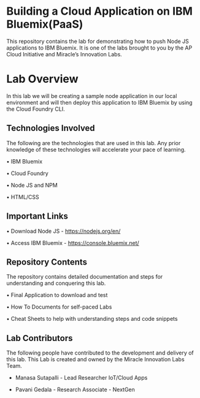 # Building a Cloud Application on IBM Bluemix(PaaS)

This repository contains the lab for demonstrating how to push Node JS applications to IBM Bluemix. It is one of the labs brought to you by the AP Cloud Initiative and Miracle’s Innovation Labs.

# Lab Overview

In this lab we will be creating a sample node application in our local environment and will then deploy this application to IBM Bluemix by using the Cloud Foundry CLI.

## Technologies Involved

The following are the technologies that are used in this lab. Any prior knowledge of these technologies will accelerate your pace of learning.

• IBM Bluemix

• Cloud Foundry

• Node JS and NPM

• HTML/CSS

## Important Links

• Download Node JS   - https://nodejs.org/en/

• Access IBM Bluemix - https://console.bluemix.net/

## Repository Contents

The repository contains detailed documentation and steps for understanding and conquering this lab.

• Final Application to download and test

• How To Documents for self-paced Labs

• Cheat Sheets to help with understanding steps and code snippets
 
## Lab Contributors

The following people have contributed to the development and delivery of this lab. This Lab is created and owned by the Miracle Innovation Labs Team.

* Manasa Sutapalli - Lead Researcher IoT/Cloud Apps

* Pavani Gedala    - Research Associate - NextGen
